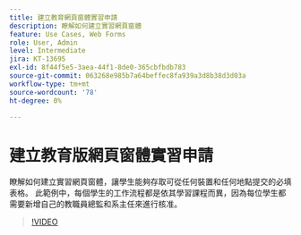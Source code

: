 ```yaml
---
title: 建立教育網頁窗體實習申請
description: 瞭解如何建立實習網頁窗體
feature: Use Cases, Web Forms
role: User, Admin
level: Intermediate
jira: KT-13695
exl-id: 8f44f5e5-3aea-44f1-8de0-365cbfbdb783
source-git-commit: 063268e985b7a64beffec8fa939a3d8b38d3d03a
workflow-type: tm+mt
source-wordcount: '78'
ht-degree: 0%

---
```


# 建立教育版網頁窗體實習申請

瞭解如何建立實習網頁窗體，讓學生能夠存取可從任何裝置和任何地點提交的必填表格。 此範例中，每個學生的工作流程都是依其學習課程而異，因為每位學生都需要新增自己的教職員總監和系主任來進行核准。

>[!VIDEO](https://video.tv.adobe.com/v/3421853?quality=12&learn=on&hidetitle=true)
